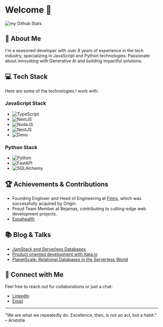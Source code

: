 # Welcome 👋

<img align="center" src="https://github-readme-stats.vercel.app/api?username=cartman720&include_all_commits=true&count_private=true&show_icons=true&line_height=20&title_color=eee&icon_color=eee&text_color=A1A1A1&bg_color=0,000000,130F40" alt="my Github Stats"/>

## 🚀 About Me
I'm a seasoned developer with over 8 years of experience in the tech industry, specializing in JavaScript and Python technologies. Passionate about innovating with Generative AI and building impactful solutions.

## 💻 Tech Stack
Here are some of the technologies I work with:

### JavaScript Stack
- ![TypeScript](https://img.shields.io/badge/-TypeScript-3178C6?style=flat&logo=typescript&logoColor=white)
- ![NextJS](https://img.shields.io/badge/-NextJS-black?style=flat&logo=next.js)
- ![NodeJS](https://img.shields.io/badge/-NodeJS-339933?style=flat&logo=nodedotjs&logoColor=white)
- ![NestJS](https://img.shields.io/badge/-NestJS-ea2845?style=flat&logo=nestjs&logoColor=white)
- ![Deno](https://img.shields.io/badge/-Deno-black?style=flat&logo=deno)

### Python Stack
- ![Python](https://img.shields.io/badge/-Python-3776AB?style=flat&logo=python&logoColor=white)
- ![FastAPI](https://img.shields.io/badge/-FastAPI-009688?style=flat&logo=fastapi)
- ![SQLAlchemy](https://img.shields.io/badge/-SQLAlchemy-FCA121?style=flat&logo=sqlalchemy)

## 🏆 Achievements & Contributions
- Founding Engineer and Head of Engineering at [Finny](https://askfinny.com), which was successfully acquired by Origin.
- Proud Team Member at Bejamas, contributing to cutting-edge web development projects.
- [Expahealth](https://expahealth.com)

## 📚 Blog & Talks
- [JamStack and Serverless Databases](https://bejamas.io/discovery/serverless-database/)
- [Product oriented development with Xata.io](https://bejamas.io/discovery/serverless-database/xata/)
- [PlanetScale: Relational Databases in the Serverless World](https://bejamas.io/discovery/serverless-database/xata/)

## 🤝 Connect with Me
Feel free to reach out for collaborations or just a chat:
- [LinkedIn](https://www.linkedin.com/in/aren-hovsepyan-168684152/)
- [Email](mailto:ar.hovsepyan2011@gmail.com)

---

"We are what we repeatedly do. Excellence, then, is not an act, but a habit." – Aristotle
